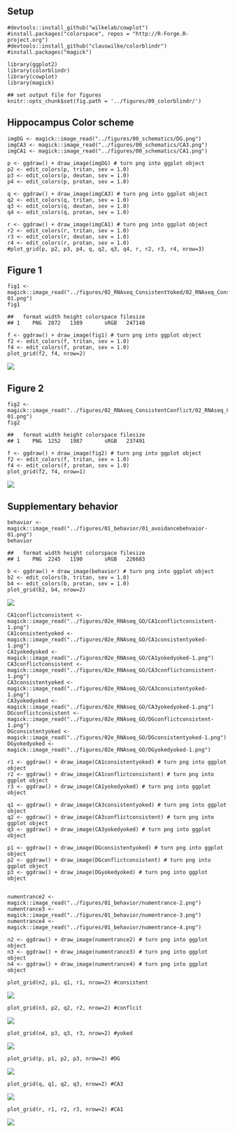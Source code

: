 Setup
-----

    #devtools::install_github("wilkelab/cowplot")
    #install.packages("colorspace", repos = "http://R-Forge.R-project.org")
    #devtools::install_github("clauswilke/colorblindr")
    #install.packages("magick")

    library(ggplot2)
    library(colorblindr)
    library(cowplot)
    library(magick)

    ## set output file for figures 
    knitr::opts_chunk$set(fig.path = '../figures/09_colorblindr/')

Hippocampus Color scheme
------------------------

    imgDG <- magick::image_read("../figures/00_schematics/DG.png")
    imgCA3 <- magick::image_read("../figures/00_schematics/CA3.png")
    imgCA1 <- magick::image_read("../figures/00_schematics/CA1.png")

    p <- ggdraw() + draw_image(imgDG) # turn png into ggplot object
    p2 <- edit_colors(p, tritan, sev = 1.0)
    p3 <- edit_colors(p, deutan, sev = 1.0)
    p4 <- edit_colors(p, protan, sev = 1.0)

    q <- ggdraw() + draw_image(imgCA3) # turn png into ggplot object
    q2 <- edit_colors(q, tritan, sev = 1.0)
    q3 <- edit_colors(q, deutan, sev = 1.0)
    q4 <- edit_colors(q, protan, sev = 1.0)

    r <- ggdraw() + draw_image(imgCA1) # turn png into ggplot object
    r2 <- edit_colors(r, tritan, sev = 1.0)
    r3 <- edit_colors(r, deutan, sev = 1.0)
    r4 <- edit_colors(r, protan, sev = 1.0)
    #plot_grid(p, p2, p3, p4, q, q2, q3, q4, r, r2, r3, r4, nrow=3)

Figure 1
--------

    fig1 <- magick::image_read("../figures/02_RNAseq_ConsistentYoked/02_RNAseq_ConsistentYoked-01.png")
    fig1

    ##   format width height colorspace filesize
    ## 1    PNG  2072   1389       sRGB   247148

    f <- ggdraw() + draw_image(fig1) # turn png into ggplot object
    f2 <- edit_colors(f, tritan, sev = 1.0)
    f4 <- edit_colors(f, protan, sev = 1.0)
    plot_grid(f2, f4, nrow=2)

![](../figures/09_colorblindr/fig1-1.png)

Figure 2
--------

    fig2 <- magick::image_read("../figures/02_RNAseq_ConsistentConflict/02_RNAseq_Conflict-01.png")
    fig2

    ##   format width height colorspace filesize
    ## 1    PNG  1252   1987       sRGB   237491

    f <- ggdraw() + draw_image(fig2) # turn png into ggplot object
    f2 <- edit_colors(f, tritan, sev = 1.0)
    f4 <- edit_colors(f, protan, sev = 1.0)
    plot_grid(f2, f4, nrow=1)

![](../figures/09_colorblindr/fig2-1.png)

Supplementary behavior
----------------------

    behavior <- magick::image_read("../figures/01_behavior/01_avoidancebehvaior-01.png")
    behavior

    ##   format width height colorspace filesize
    ## 1    PNG  2245   1190       sRGB   226683

    b <- ggdraw() + draw_image(behavior) # turn png into ggplot object
    b2 <- edit_colors(b, tritan, sev = 1.0)
    b4 <- edit_colors(b, protan, sev = 1.0)
    plot_grid(b2, b4, nrow=2)

![](../figures/09_colorblindr/behavior-1.png)

    CA1conflictconsistent <- magick::image_read("../figures/02e_RNAseq_GO/CA1conflictconsistent-1.png")
    CA1consistentyoked <- magick::image_read("../figures/02e_RNAseq_GO/CA1consistentyoked-1.png")
    CA1yokedyoked <- magick::image_read("../figures/02e_RNAseq_GO/CA1yokedyoked-1.png")
    CA3conflictconsistent <- magick::image_read("../figures/02e_RNAseq_GO/CA3conflictconsistent-1.png")
    CA3consistentyoked <- magick::image_read("../figures/02e_RNAseq_GO/CA3consistentyoked-1.png")
    CA3yokedyoked <- magick::image_read("../figures/02e_RNAseq_GO/CA3yokedyoked-1.png")
    DGconflictconsistent <- magick::image_read("../figures/02e_RNAseq_GO/DGconflictconsistent-1.png")
    DGconsistentyoked <- magick::image_read("../figures/02e_RNAseq_GO/DGconsistentyoked-1.png")
    DGyokedyoked <- magick::image_read("../figures/02e_RNAseq_GO/DGyokedyoked-1.png")

    r1 <- ggdraw() + draw_image(CA1consistentyoked) # turn png into ggplot object
    r2 <- ggdraw() + draw_image(CA1conflictconsistent) # turn png into ggplot object
    r3 <- ggdraw() + draw_image(CA1yokedyoked) # turn png into ggplot object

    q1 <- ggdraw() + draw_image(CA3consistentyoked) # turn png into ggplot object
    q2 <- ggdraw() + draw_image(CA3conflictconsistent) # turn png into ggplot object
    q3 <- ggdraw() + draw_image(CA3yokedyoked) # turn png into ggplot object

    p1 <- ggdraw() + draw_image(DGconsistentyoked) # turn png into ggplot object
    p2 <- ggdraw() + draw_image(DGconflictconsistent) # turn png into ggplot object
    p3 <- ggdraw() + draw_image(DGyokedyoked) # turn png into ggplot object


    numentrance2 <- magick::image_read("../figures/01_behavior/numentrance-2.png")
    numentrance3 <- magick::image_read("../figures/01_behavior/numentrance-3.png")
    numentrance4 <- magick::image_read("../figures/01_behavior/numentrance-4.png")

    n2 <- ggdraw() + draw_image(numentrance2) # turn png into ggplot object
    n3 <- ggdraw() + draw_image(numentrance3) # turn png into ggplot object
    n4 <- ggdraw() + draw_image(numentrance4) # turn png into ggplot object

    plot_grid(n2, p1, q1, r1, nrow=2) #consistent

![](../figures/09_colorblindr/GO-1.png)

    plot_grid(n3, p2, q2, r2, nrow=2) #conflcit

![](../figures/09_colorblindr/GO-2.png)

    plot_grid(n4, p3, q3, r3, nrow=2) #yoked

![](../figures/09_colorblindr/GO-3.png)

    plot_grid(p, p1, p2, p3, nrow=2) #DG

![](../figures/09_colorblindr/GO-4.png)

    plot_grid(q, q1, q2, q3, nrow=2) #CA3

![](../figures/09_colorblindr/GO-5.png)

    plot_grid(r, r1, r2, r3, nrow=2) #CA1

![](../figures/09_colorblindr/GO-6.png)
